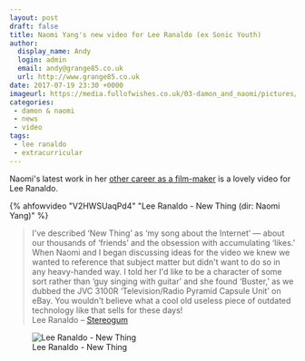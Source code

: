 ```yaml
---
layout: post
draft: false
title: Naomi Yang's new video for Lee Ranaldo (ex Sonic Youth)
author:
  display_name: Andy
  login: admin
  email: andy@grange85.co.uk
  url: http://www.grange85.co.uk
date: 2017-07-19 23:30 +0000
imageurl: https://media.fullofwishes.co.uk/03-damon_and_naomi/pictures/lee-ranaldo-new-thing-grab.jpg
categories:
 - damon & naomi
 - news
 - video
tags:
 - lee ranaldo
 - extracurricular
---
```

<p class="lead">Naomi's latest work in her <a href="http://www.naomivision.com">other career as a film-maker</a> is a lovely video for Lee Ranaldo.</p>
{% ahfowvideo "V2HWSUaqPd4" "Lee Ranaldo - New Thing (dir: Naomi Yang)" %}
<blockquote>I've described &lsquo;New Thing&rsquo; as &lsquo;my song about the Internet&rsquo; — about our thousands of &lsquo;friends&rsquo; and the obsession with accumulating &lsquo;likes.&rsquo; When Naomi and I began discussing ideas for the video we knew we wanted to reference that subject matter but didn't want to do so in any heavy-handed way. I told her I'd like to be a character of some sort rather than &lsquo;guy singing with guitar&rsquo; and she found &lsquo;Buster,&rsquo; as we dubbed the JVC 3100R &lsquo;Television/Radio Pyramid Capsule Unit&rsquo; on eBay. You wouldn't believe what a cool old useless piece of outdated technology like that sells for these days!
<footer>Lee Ranaldo &ndash; <a href="http://www.stereogum.com/1952471/lee-ranaldo-new-thing-feat-sharon-van-etten-video/video/">Stereogum</a></footer>
</blockquote>
<figure class="caption aligncenter"><img src="https://media.fullofwishes.co.uk/03-damon_and_naomi/pictures/lee-ranaldo-new-thing-grab.jpg" alt="Lee Ranaldo - New Thing" /><figcaption class="caption-text">Lee Ranaldo - New Thing</figcaption></figure>
